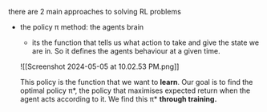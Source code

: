 there are 2 main approaches to solving RL problems
- the policy π method: the agents brain
	- its the function that tells us what action to take and give the state we are in. So it defines the agents behaviour at a given time.
	
	![[Screenshot 2024-05-05 at 10.02.53 PM.png]]
	
	This policy is the function that we want to **learn**. Our goal is to find the optimal policy π*, the policy that maximises expected return when the agent acts according to it. We find this π* **through training.** 
	